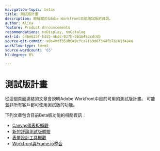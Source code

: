 ```yaml
---
navigation-topic: betas
title: 測試版計畫
description: 瞭解關於Adobe Workfront目前測試版的資訊。
author: Alina
feature: Product Announcements
recommendations: noDisplay, noCatalog
exl-id: c46e625f-b3d5-4bdd-827b-5b16493cdc6b
source-git-commit: a9e48df359b849cfca7f69d6f344fb76e61f484a
workflow-type: tm+mt
source-wordcount: '65'
ht-degree: 0%

---
```


# 測試版計畫

從這個頁面連結的文章會說明Adobe Workfront中目前可用的測試版計畫。 可能並非所有客戶都可使用測試版的功能。

下列文章包含目前Beta版功能的相關資訊：

* [Canvas儀表板概觀](/help/quicksilver/reports-and-dashboards/dashboards/creating-and-managing-dashboards/canvas-dashboards-overview.md)
* [新的評論測試版體驗](../betas/new-commenting-experience-beta/new-commenting-beta-experience-information.md)
* [表單設計工具概觀](../../administration-and-setup/customize-workfront/create-manage-custom-forms/form-designer/form-designer-overview.md)
* [Workfront與Frame.io整合](/help/quicksilver/product-announcements/betas/frame-io-wf-integration-alpha/frame-io-wf-integration-alpha-overview.md)


<!--

drafted for later when we start releasing features for the commenting experience. When we can launch the beta article for new commenting experience, replace what you have here with this: 
 
The features described in this page are currently available as part of beta programs. Features that are available in beta might not be available to all customers. 


## New commenting exprience Beta

* [New commenting experience](../betas/new-commenting-experience-beta/unified-commenting-experience.md)
* [New commenting experience beta release activity](../betas/new-commenting-experience-beta/new-commenting-beta-experience-information.md)

## New form designer Beta

* [Form designer overview](../../administration-and-setup/customize-workfront/create-manage-custom-forms/form-designer/form-designer-overview.md)

-->